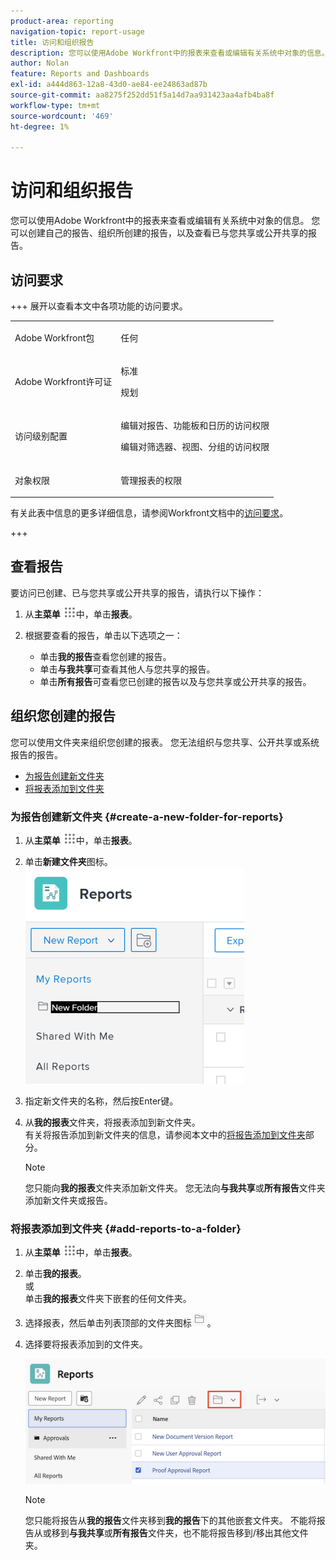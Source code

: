 ```yaml
---
product-area: reporting
navigation-topic: report-usage
title: 访问和组织报告
description: 您可以使用Adobe Workfront中的报表来查看或编辑有关系统中对象的信息。 您可以创建自己的报告、组织所创建的报告，以及查看已与您共享或公开共享的报告。
author: Nolan
feature: Reports and Dashboards
exl-id: a444d863-12a8-43d0-ae84-ee24863ad87b
source-git-commit: aa8275f252dd51f5a14d7aa931423aa4afb4ba8f
workflow-type: tm+mt
source-wordcount: '469'
ht-degree: 1%

---
```


# 访问和组织报告

您可以使用Adobe Workfront中的报表来查看或编辑有关系统中对象的信息。 您可以创建自己的报告、组织所创建的报告，以及查看已与您共享或公开共享的报告。

## 访问要求

+++ 展开以查看本文中各项功能的访问要求。 

<table style="table-layout:auto"> 
 <col> 
 <col> 
 <tbody> 
  <tr> 
   <td role="rowheader">Adobe Workfront包</td> 
   <td> <p>任何</p> </td> 
  </tr> 
  <tr> 
   <td role="rowheader">Adobe Workfront许可证</td> 
   <td> 
   <p>标准</p>
   <p>规划 </p> </td> 
  </tr> 
  <tr> 
   <td role="rowheader">访问级别配置</td> 
   <td> <p>编辑对报告、功能板和日历的访问权限</p> <p>编辑对筛选器、视图、分组的访问权限</p></td> 
  </tr> 
  <tr> 
   <td role="rowheader">对象权限</td> 
   <td> <p>管理报表的权限</p></td> 
  </tr> 
 </tbody> 
</table>

有关此表中信息的更多详细信息，请参阅Workfront文档中的[访问要求](/help/quicksilver/administration-and-setup/add-users/access-levels-and-object-permissions/access-level-requirements-in-documentation.md)。

+++

## 查看报告

要访问已创建、已与您共享或公开共享的报告，请执行以下操作：

1. 从&#x200B;**主菜单** ![主菜单图标](assets/main-menu-icon.png)中，单击&#x200B;**报表**。

1. 根据要查看的报告，单击以下选项之一：

   * 单击&#x200B;**我的报告**&#x200B;查看您创建的报告。
   * 单击&#x200B;**与我共享**&#x200B;可查看其他人与您共享的报告。
   * 单击&#x200B;**所有报告**&#x200B;可查看您已创建的报告以及与您共享或公开共享的报告。

## 组织您创建的报告

您可以使用文件夹来组织您创建的报表。 您无法组织与您共享、公开共享或系统报告的报告。

* [为报告创建新文件夹](#create-a-new-folder-for-reports)
* [将报表添加到文件夹](#add-reports-to-a-folder)

### 为报告创建新文件夹 {#create-a-new-folder-for-reports}

1. 从&#x200B;**主菜单** ![主菜单图标](assets/main-menu-icon.png)中，单击&#x200B;**报表**。

1. 单击&#x200B;**新建文件夹**&#x200B;图标。\
   ![新建文件夹图标](assets/nwe-new-folder-350x346.png)

1. 指定新文件夹的名称，然后按Enter键。
1. 从&#x200B;**我的报表**&#x200B;文件夹，将报表添加到新文件夹。\
   有关将报告添加到新文件夹的信息，请参阅本文中的[将报告添加到文件夹](#add-reports-to-a-folder)部分。

   >[!NOTE]
   >
   >您只能向&#x200B;**我的报表**&#x200B;文件夹添加新文件夹。 您无法向&#x200B;**与我共享**&#x200B;或&#x200B;**所有报告**&#x200B;文件夹添加新文件夹或报告。

### 将报表添加到文件夹 {#add-reports-to-a-folder}

1. 从&#x200B;**主菜单** ![主菜单图标](assets/main-menu-icon.png)中，单击&#x200B;**报表**。

1. 单击&#x200B;**我的报表**。\
   或\
   单击&#x200B;**我的报表**&#x200B;文件夹下嵌套的任何文件夹。

1. 选择报表，然后单击列表顶部的文件夹图标![文件夹图标](assets/folder-icon.png)。

1. 选择要将报表添加到的文件夹。

   ![选择要将报告移动到的文件夹](assets/choose-folder.png)

   >[!NOTE]
   >
   >您只能将报告从&#x200B;**我的报告**&#x200B;文件夹移到&#x200B;**我的报告**&#x200B;下的其他嵌套文件夹。 不能将报告从或移到&#x200B;**与我共享**&#x200B;或&#x200B;**所有报告**&#x200B;文件夹，也不能将报告移到/移出其他文件夹。



